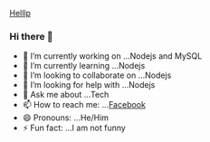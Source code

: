 [Helllp](https://giphy.com/gifs/funny-cat-12HZukMBlutpoQ)



### Hi there 👋


- 🔭 I’m currently working on ...Nodejs and MySQL
- 🌱 I’m currently learning ...Nodejs
- 👯 I’m looking to collaborate on ...Nodejs
- 🤔 I’m looking for help with ...Nodejs
- 💬 Ask me about ...Tech
- 📫 How to reach me: ...[Facebook](https://www.facebook.com/henrick993/)
- 😄 Pronouns: ...He/Him
- ⚡ Fun fact: ...I am not funny
